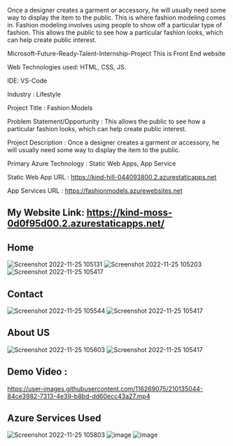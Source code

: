 Once a designer creates a garment or accessory, he will usually need some way to display the item to the public. This is where fashion modeling comes in. Fashion modeling involves using people to show off a particular type of fashion. This allows the public to see how a particular fashion looks, which can help create public interest.

Microsoft-Future-Ready-Talent-Internship-Project This is Front End website

Web Technologies used: HTML, CSS, JS.

IDE: VS-Code

Industry : Lifestyle

Project Title : Fashion Models

Problem Statement/Opportunity : This allows the public to see how a particular fashion looks, which can help create public interest.

Project Description : Once a designer creates a garment or accessory, he will usually need some way to display the item to the public.

Primary Azure Technology : Static Web Apps, App Service

Static Web App URL : https://kind-hill-044093800.2.azurestaticapps.net

App Services URL : https://fashionmodels.azurewebsites.net



## My Website Link: https://kind-moss-0d0f95d00.2.azurestaticapps.net/

## Home 

![Screenshot 2022-11-25 105131](https://user-images.githubusercontent.com/116269075/203907241-d41a8b34-e1a8-4a81-a646-37939b584948.jpg)
![Screenshot 2022-11-25 105203](https://user-images.githubusercontent.com/116269075/203907247-7d36f9bd-3ee2-4ac3-b6e9-0a238101903b.jpg)
![Screenshot 2022-11-25 105417](https://user-images.githubusercontent.com/116269075/203907251-a09b3fe6-2b46-4412-97bb-69d08f86f384.jpg)

## Contact

![Screenshot 2022-11-25 105544](https://user-images.githubusercontent.com/116269075/203907283-5114b568-5e76-4f70-b7fe-616e99b4e5d9.jpg)
![Screenshot 2022-11-25 105417](https://user-images.githubusercontent.com/116269075/203907286-d97a2340-23aa-4540-a84a-d3c2b8cfe61a.jpg)

## About US
![Screenshot 2022-11-25 105603](https://user-images.githubusercontent.com/116269075/203907321-09a08379-a46f-4189-9ca4-16ea0790406b.jpg)
![Screenshot 2022-11-25 105417](https://user-images.githubusercontent.com/116269075/203907336-b939e24e-1f3e-451a-9711-9c8274a1dd62.jpg)


## Demo Video :
https://user-images.githubusercontent.com/116269075/210135044-84ce3982-7313-4e39-b8bd-dd60ecc43a27.mp4

## Azure Services Used
![Screenshot 2022-11-25 105803](https://user-images.githubusercontent.com/116269075/203907452-707b4fc3-1ad2-4806-a3f5-0ebaa06ac2ce.jpg)
![image](https://user-images.githubusercontent.com/116269075/213142351-f480e674-9bc3-4086-981c-fa53b7d89610.png)
![image](https://user-images.githubusercontent.com/116269075/213142459-de28a91d-904e-4b1b-b645-f247db5534c7.png)



